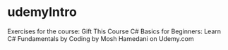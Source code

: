 # udemyIntro
Exercises for the course: Gift This Course C# Basics for Beginners: Learn C# Fundamentals by Coding by Mosh Hamedani on Udemy.com
